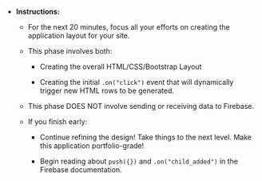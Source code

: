 * **Instructions:**

    * For the next 20 minutes, focus all your efforts on creating the application layout for your site.

    * This phase involves both:

        * Creating the overall HTML/CSS/Bootstrap Layout

        * Creating the initial `.on("click")` event that will dynamically trigger new HTML rows to be generated.

    * This phase DOES NOT involve sending or receiving data to Firebase.

    * If you finish early:

        * Continue refining the design! Take things to the next level. Make this application portfolio-grade!

        * Begin reading about `push({})` and `.on("child_added")` in the Firebase documentation.   



